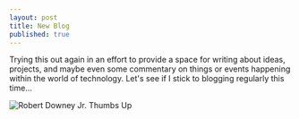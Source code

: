 ```yaml
---
layout: post
title: New Blog
published: true
---
```


Trying this out again in an effort to provide a space for writing about ideas, projects, and maybe even some commentary on things or events happening within the world of technology. Let's see if I stick to blogging regularly this time...

![Robert Downey Jr. Thumbs Up]({{site.baseurl}}/https://media2.giphy.com/media/tCV2LrPPYfqCY/giphy.gif?cid=348844935cd9bdd062662f4d45dfa115&rid=giphy.gif)